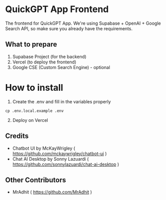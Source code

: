 # QuickGPT App Frontend

The frontend for QuickGPT App.
We're using Supabase + OpenAI + Google Search API, so make sure you already have the requirements.

## What to prepare
1. Supabase Project (for the backend)
2. Vercel (to deploy the frontend)
3. Google CSE (Custom Search Engine) - optional

# How to install

1. Create the .env and fill in the variables properly
```
cp .env.local.example .env
```

2. Deploy on Vercel



## Credits

- Chatbot UI by McKayWrigley ( https://github.com/mckaywrigley/chatbot-ui )
- Chat AI Desktop by Sonny Lazuardi ( https://github.com/sonnylazuardi/chat-ai-desktop )

## Other Contributors
- MrAdhit ( https://github.com/MrAdhit )